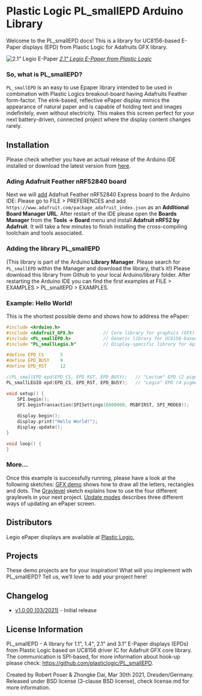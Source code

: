 Plastic Logic PL_smallEPD Arduino Library
===============================================================

Welcome to the PL_smallEPD docs! This is a library for UC8156-based  E-Paper displays (EPD) from Plastic Logic for Adafruits GFX library. 


![2.1" Legio E-Paper](https://user-images.githubusercontent.com/21104467/113095639-1842a280-91f4-11eb-926a-6373e361ff16.png) 
[*2.1" Legio E-Paper from Plastic Logic*](https://www.plasticlogic.com)

### So, what is PL_smallEPD?

`PL_smallEPD` is an easy to use Epaper library intended to be used in combination with Plastic Logics breakout-board having Adafruits Feather form-factor. The eInk-based, reflective ePaper display mimics the appearance of natural paper and is capable of holding text and images indefinitely, even without electricity. This makes this screen perfect for your next battery-driven, connected project where the display content changes rarely.

## Installation

Please check whether you have an actual release of the Arduino IDE installed or download the latest version from [here](https://www.arduino.cc/en/Main/Software). 

### Ading Adafruit Feather nRF52840 board
Next we will [add](https://learn.adafruit.com/introducing-the-adafruit-nrf52840-feather/arduino-bsp-setup) Adafruit Feather nRF52840 Express board to the Arduino IDE: Please go to FILE > PREFERENCES and add `https://www.adafruit.com/package_adafruit_index.json` as an **Additional Board Manager URL**. After restart of the IDE please open the **Boards Manager** from the **Tools -> Board** menu and install **Adafruit nRF52 by Adafruit**. It will take a few minutes to finish installing the cross-compiling toolchain and tools associated.

### Adding the library PL_smallEPD
(This library is part of the Arduino **Library Manager**. Please search for `PL_smallEPD` within the Manager and download the library, that’s it!) Please download this library from Github to your local Arduino/library folder. After restarting the Arduino IDE you can find the first examples at FILE > EXAMPLES > PL_smallEPD > EXAMPLES.

### Example: Hello World!

This is the shortest possible demo and shows how to address the ePaper:


```cpp
#include <Arduino.h>
#include <Adafruit_GFX.h>           // Core library for graphics (GFX)  & text 
#include <PL_smallEPD.h>            // Generic library for UC8156-based EPDs from Plastic Logic
#include "PL_smallLegio.h"      	// Display-specific library for 4pigment media (Legio, 6colors)

#define EPD_CS      5  
#define EPD_BUSY    9
#define EPD_RST     12

//PL_smallEPD epd(EPD_CS, EPD_RST, EPD_BUSY);	// "Lectum" EPD (2 pigment system, 4 greylevels)  -or- 
PL_smallLEGIO epd(EPD_CS, EPD_RST, EPD_BUSY);   // "Legio" EPD (4 pigment system, 6 colors)

void setup() {  
    SPI.begin();                    
    SPI.beginTransaction(SPISettings(6000000, MSBFIRST, SPI_MODE0));
  
    display.begin();                
    display.print("Hello World!");
    display.update();               
}

void loop() {              
}
```


### More…

Once this example is successfully running, please have a look at the following sketches: [GFX demo](https://robpo.github.io/Paperino/exampleGFXdemo/) shows how to draw all the letters, rectangles and dots. The [Graylevel](https://robpo.github.io/Paperino/example4GLs/) sketch explains how to use the four different graylevels in your next project. [Update modes](https://robpo.github.io/Paperino/exampleUpdateMode/) describes three different ways of updating an ePaper screen.

Distributors
-------------------
Legio ePaper displays are available at [Plastic Logic](https://www.plasticlogic.com/product/2-1-legio-colour-display/), 

Projects
-------------------
These demo projects are for your inspiration! What will you implement with PL_smallEPD? Tell us, we’ll love to add your project here!

Changelog
-------------------
- [v1.0.00 (03/2021)](https://github.com/RobPo/Paperino/archive/v1.1.01.zip) - Initial release

License Information
-------------------
PL_smallEPD - A library for 1.1”, 1.4", 2.1" and 3.1" E-Paper displays (EPDs) from Plastic Logic 
based on UC8156 driver IC for Adafruit GFX core library. The communication is SPI-based, 
for more information about hook-up please check: https://github.com/plasticlogic/PL_smallEPD.

Created by Robert Poser & Zhongke Dai, Mar 30th 2021, Dresden/Germany. Released under BSD license
(3-clause BSD license), check license.md for more information.


